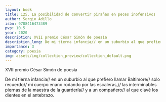 ```yaml
---
layout: book
title: 125. La posibilidad de convertir pirañas en peces inofensivos
author: Sergio Adillo
isbn: 9788416473489
pvp: 10.5
year: 2020
description: XVII premio César Simón de poesía
description_long: De mi tierna infancia// en un suburbio al que prefiero llamar Baltimore// solo recuerdo// mi cuerpo enano rodando por las escaleras,// las interminables piernas de la maestra de la guardería// y a un compañero// al que clavé los dientes en el antebrazo.
importance: 3
category: poesia
img: assets/img/collection_preview/collection_default.png
---
```


XVII premio César Simón de poesía

De mi tierna infancia// en un suburbio al que prefiero llamar Baltimore// solo recuerdo// mi cuerpo enano rodando por las escaleras,// las interminables piernas de la maestra de la guardería// y a un compañero// al que clavé los dientes en el antebrazo.
